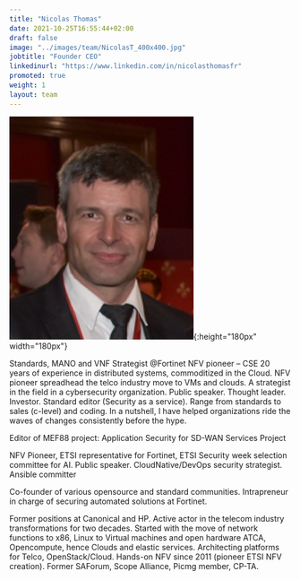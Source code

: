 ```yaml
---
title: "Nicolas Thomas"
date: 2021-10-25T16:55:44+02:00
draft: false
image: "../images/team/NicolasT_400x400.jpg"
jobtitle: "Founder CEO"
linkedinurl: "https://www.linkedin.com/in/nicolasthomasfr"
promoted: true
weight: 1
layout: team
---
```


![Nicolas](/images/team/MeCravatte.png){:height="180px" width="180px"}

Standards, MANO and VNF Strategist @Fortinet NFV pioneer – CSE
20 years of experience in distributed systems, commoditized in the Cloud. NFV pioneer spreadhead the telco industry move to VMs and clouds. A strategist in the field in a cybersecurity organization. Public speaker. Thought leader. Investor. Standard editor (Security as a service). Range from standards to sales (c-level) and coding. In a nutshell, I have helped organizations ride the waves of changes consistently before the hype.



Editor of MEF88 project: Application Security for SD-WAN Services Project

NFV Pioneer,  ETSI representative for Fortinet, ETSI Security week selection committee for AI.
Public speaker. CloudNative/DevOps security strategist. Ansible committer

Co-founder of various opensource and standard communities.
Intrapreneur in charge of securing automated solutions at Fortinet.

Former positions at Canonical and HP. Active actor in the telecom industry transformations for two decades.
Started with the move of network functions to x86, Linux to Virtual machines and open hardware ATCA, Opencompute, hence Clouds and elastic services. Architecting platforms for Telco, OpenStack/Cloud. Hands-on NFV since 2011 (pioneer ETSI NFV creation). Former SAForum, Scope Alliance, Picmg member, CP-TA.

